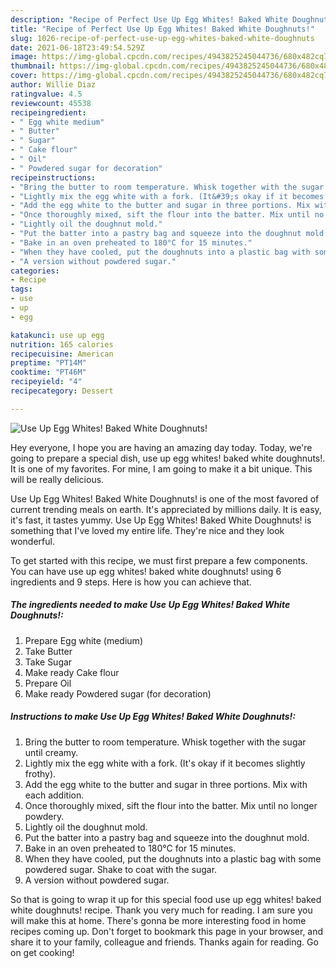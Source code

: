 ```yaml
---
description: "Recipe of Perfect Use Up Egg Whites! Baked White Doughnuts!"
title: "Recipe of Perfect Use Up Egg Whites! Baked White Doughnuts!"
slug: 1026-recipe-of-perfect-use-up-egg-whites-baked-white-doughnuts
date: 2021-06-18T23:49:54.529Z
image: https://img-global.cpcdn.com/recipes/4943825245044736/680x482cq70/use-up-egg-whites-baked-white-doughnuts-recipe-main-photo.jpg
thumbnail: https://img-global.cpcdn.com/recipes/4943825245044736/680x482cq70/use-up-egg-whites-baked-white-doughnuts-recipe-main-photo.jpg
cover: https://img-global.cpcdn.com/recipes/4943825245044736/680x482cq70/use-up-egg-whites-baked-white-doughnuts-recipe-main-photo.jpg
author: Willie Diaz
ratingvalue: 4.5
reviewcount: 45538
recipeingredient:
- " Egg white medium"
- " Butter"
- " Sugar"
- " Cake flour"
- " Oil"
- " Powdered sugar for decoration"
recipeinstructions:
- "Bring the butter to room temperature. Whisk together with the sugar until creamy."
- "Lightly mix the egg white with a fork. (It&#39;s okay if it becomes slightly frothy)."
- "Add the egg white to the butter and sugar in three portions. Mix with each addition."
- "Once thoroughly mixed, sift the flour into the batter. Mix until no longer powdery."
- "Lightly oil the doughnut mold."
- "Put the batter into a pastry bag and squeeze into the doughnut mold."
- "Bake in an oven preheated to 180°C for 15 minutes."
- "When they have cooled, put the doughnuts into a plastic bag with some powdered sugar. Shake to coat with the sugar."
- "A version without powdered sugar."
categories:
- Recipe
tags:
- use
- up
- egg

katakunci: use up egg 
nutrition: 165 calories
recipecuisine: American
preptime: "PT14M"
cooktime: "PT46M"
recipeyield: "4"
recipecategory: Dessert

---
```



![Use Up Egg Whites! Baked White Doughnuts!](https://img-global.cpcdn.com/recipes/4943825245044736/680x482cq70/use-up-egg-whites-baked-white-doughnuts-recipe-main-photo.jpg)

Hey everyone, I hope you are having an amazing day today. Today, we're going to prepare a special dish, use up egg whites! baked white doughnuts!. It is one of my favorites. For mine, I am going to make it a bit unique. This will be really delicious.

Use Up Egg Whites! Baked White Doughnuts! is one of the most favored of current trending meals on earth. It's appreciated by millions daily. It is easy, it's fast, it tastes yummy. Use Up Egg Whites! Baked White Doughnuts! is something that I've loved my entire life. They're nice and they look wonderful.




To get started with this recipe, we must first prepare a few components. You can have use up egg whites! baked white doughnuts! using 6 ingredients and 9 steps. Here is how you can achieve that.

<!--inarticleads1-->

##### The ingredients needed to make Use Up Egg Whites! Baked White Doughnuts!:

1. Prepare  Egg white (medium)
1. Take  Butter
1. Take  Sugar
1. Make ready  Cake flour
1. Prepare  Oil
1. Make ready  Powdered sugar (for decoration)




<!--inarticleads2-->

##### Instructions to make Use Up Egg Whites! Baked White Doughnuts!:

1. Bring the butter to room temperature. Whisk together with the sugar until creamy.
1. Lightly mix the egg white with a fork. (It&#39;s okay if it becomes slightly frothy).
1. Add the egg white to the butter and sugar in three portions. Mix with each addition.
1. Once thoroughly mixed, sift the flour into the batter. Mix until no longer powdery.
1. Lightly oil the doughnut mold.
1. Put the batter into a pastry bag and squeeze into the doughnut mold.
1. Bake in an oven preheated to 180°C for 15 minutes.
1. When they have cooled, put the doughnuts into a plastic bag with some powdered sugar. Shake to coat with the sugar.
1. A version without powdered sugar.




So that is going to wrap it up for this special food use up egg whites! baked white doughnuts! recipe. Thank you very much for reading. I am sure you will make this at home. There's gonna be more interesting food in home recipes coming up. Don't forget to bookmark this page in your browser, and share it to your family, colleague and friends. Thanks again for reading. Go on get cooking!
